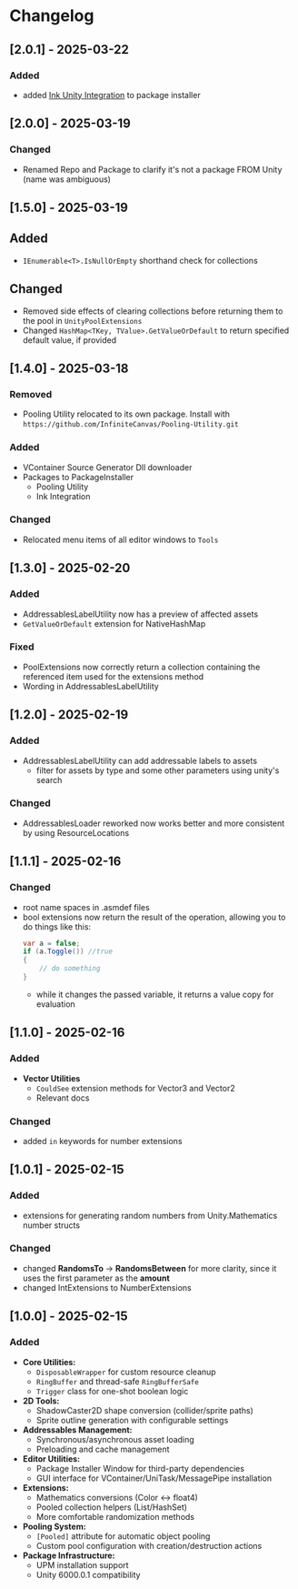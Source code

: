 # Changelog

## [2.0.1] - 2025-03-22
### Added 
- added [Ink Unity Integration](https://github.com/inkle/ink-unity-integration#upm) to package installer

## [2.0.0] - 2025-03-19
### Changed
- Renamed Repo and Package to clarify it's not a package FROM Unity (name was ambiguous)

## [1.5.0] - 2025-03-19
## Added
- `IEnumerable<T>.IsNullOrEmpty` shorthand check for collections

## Changed
- Removed side effects of clearing collections before returning them to the pool in `UnityPoolExtensions`
- Changed `HashMap<TKey, TValue>.GetValueOrDefault` to return specified default value, if provided

## [1.4.0] - 2025-03-18
### Removed
- Pooling Utility relocated to its own package. Install with ```https://github.com/InfiniteCanvas/Pooling-Utility.git```

### Added
- VContainer Source Generator Dll downloader
- Packages to PackageInstaller
  - Pooling Utility
  - Ink Integration

### Changed
- Relocated menu items of all editor windows to `Tools`

## [1.3.0] - 2025-02-20
### Added
- AddressablesLabelUtility now has a preview of affected assets
- `GetValueOrDefault` extension for NativeHashMap

### Fixed
- PoolExtensions now correctly return a collection containing the referenced item used for the extensions method
- Wording in AddressablesLabelUtility

## [1.2.0] - 2025-02-19

### Added
- AddressablesLabelUtility can add addressable labels to assets
  - filter for assets by type and some other parameters using unity's search
### Changed
- AddressablesLoader reworked now works better and more consistent by using ResourceLocations

## [1.1.1] - 2025-02-16
### Changed
- root name spaces in .asmdef files
- bool extensions now return the result of the operation, allowing you to do things like this:
  ```csharp
  var a = false;
  if (a.Toggle()) //true
  {
      // do something
  }
  ```
  - while it changes the passed variable, it returns a value copy for evaluation

## [1.1.0] - 2025-02-16
### Added
- **Vector Utilities**
  - `CouldSee` extension methods for Vector3 and Vector2
  - Relevant docs

### Changed
- added `in` keywords for number extensions

## [1.0.1] - 2025-02-15
### Added
- extensions for generating random numbers from Unity.Mathematics number structs

### Changed
- changed **RandomsTo** -> **RandomsBetween** for more clarity, since it uses the first parameter as the **amount**
- changed IntExtensions to NumberExtensions

## [1.0.0] - 2025-02-15
### Added
- **Core Utilities:**
  - `DisposableWrapper` for custom resource cleanup
  - `RingBuffer` and thread-safe `RingBufferSafe`
  - `Trigger` class for one-shot boolean logic
- **2D Tools:**
  - ShadowCaster2D shape conversion (collider/sprite paths)
  - Sprite outline generation with configurable settings
- **Addressables Management:**
  - Synchronous/asynchronous asset loading
  - Preloading and cache management
- **Editor Utilities:**
  - Package Installer Window for third-party dependencies
  - GUI interface for VContainer/UniTask/MessagePipe installation
- **Extensions:**
  - Mathematics conversions (Color <-> float4)
  - Pooled collection helpers (List/HashSet)
  - More comfortable randomization methods
- **Pooling System:**
  - `[Pooled]` attribute for automatic object pooling
  - Custom pool configuration with creation/destruction actions
- **Package Infrastructure:**
  - UPM installation support
  - Unity 6000.0.1 compatibility